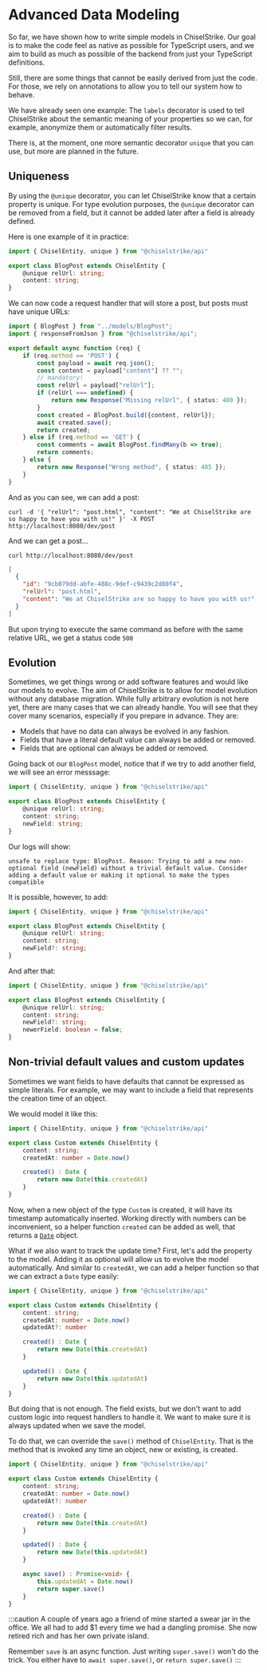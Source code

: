 # Advanced Data Modeling

So far, we have shown how to write simple models in ChiselStrike. Our goal is to make the code
feel as native as possible for TypeScript users, and we aim to build as much as possible of
the backend from just your TypeScript definitions.

Still, there are some things that cannot be easily derived
from just the code. For those, we rely on annotations to allow you to tell our system how to behave.

We have already seen one example: The `labels` decorator is used to tell ChiselStrike about the
semantic meaning of your properties so we can, for example, anonymize them or automatically filter results.

There is, at the moment, one more semantic decorator `unique` that you can use, but more are planned in the future.

## Uniqueness

By using the `@unique` decorator, you can let ChiselStrike know that a certain property is
unique. For type evolution purposes, the `@unique` decorator can be removed from a field, but it cannot
be added later after a field is already defined.

Here is one example of it in practice:

```typescript title="my-backend/models/BlogPost.ts"
import { ChiselEntity, unique } from "@chiselstrike/api"

export class BlogPost extends ChiselEntity {
    @unique relUrl: string;
    content: string;
}
```

We can now code a request handler that will store a post, but posts must
have unique URLs:

```typescript title="my-backend/routes/post.ts"
import { BlogPost } from "../models/BlogPost";
import { responseFromJson } from "@chiselstrike/api";

export default async function (req) {
    if (req.method == 'POST') {
        const payload = await req.json();
        const content = payload["content"] ?? "";
        // mandatory!
        const relUrl = payload["relUrl"];
        if (relUrl === undefined) {
            return new Response("Missing relUrl", { status: 400 });
        }
        const created = BlogPost.build({content, relUrl});
        await created.save();
        return created;
    } else if (req.method == 'GET') {
        const comments = await BlogPost.findMany(b => true);
        return comments;
    } else {
        return new Response("Wrong method", { status: 405 });
    }
}
```

And as you can see, we can add a post:

```
curl -d '{ "relUrl": "post.html", "content": "We at ChiselStrike are so happy to have you with us!" }' -X POST http://localhost:8080/dev/post
```

And we can get a post...

```
curl http://localhost:8080/dev/post
```

```json
[
  {
    "id": "9cb079dd-abfe-488c-9def-c9439c2d80f4",
    "relUrl": "post.html",
    "content": "We at ChiselStrike are so happy to have you with us!"
  }
]
```

But upon trying to execute the same command as before with the same relative URL, we get a status code `500`

<!-- possibly should be HTTP 409 which indicates a user fault -->

## Evolution

Sometimes, we get things wrong or add software features and would like our models to evolve. The aim of ChiselStrike is to allow for
model evolution without any database migration. While fully arbitrary evolution is not here yet, there are
many cases that we can already handle. You will see that they cover many scenarios, especially if you
prepare in advance. They are:

* Models that have no data can always be evolved in any fashion.
* Fields that have a literal default value can always be added or removed.
* Fields that are optional can always be added or removed.

Going back ot our `BlogPost` model, notice that if we try to add another field, we will see an error messsage:

```typescript title="my-backend/models/BlogPost.ts"
import { ChiselEntity, unique } from "@chiselstrike/api"

export class BlogPost extends ChiselEntity {
    @unique relUrl: string;
    content: string;
    newField: string;
}
```

Our logs will show:

```
unsafe to replace type: BlogPost. Reason: Trying to add a new non-optional field (newField) without a trivial default value. Consider adding a default value or making it optional to make the types compatible
```

It is possible, however, to add:

```typescript title="my-backend/models/BlogPost.ts"
import { ChiselEntity, unique } from "@chiselstrike/api"

export class BlogPost extends ChiselEntity {
    @unique relUrl: string;
    content: string;
    newField?: string;
}
```

And after that:

```typescript title="my-backend/models/BlogPost.ts"
import { ChiselEntity, unique } from "@chiselstrike/api"

export class BlogPost extends ChiselEntity {
    @unique relUrl: string;
    content: string;
    newField?: string;
    newerField: boolean = false;
}
```

## Non-trivial default values and custom updates

Sometimes we want fields to have defaults that cannot be expressed as simple literals. For example, we may want to include a field
that represents the creation time of an object.

We would model it like this:

```typescript title="my-backend/models/Custom.ts"
import { ChiselEntity, unique } from "@chiselstrike/api"

export class Custom extends ChiselEntity {
    content: string;
    createdAt: number = Date.now()

    created() : Date {
        return new Date(this.createdAt)
    }
}
```

Now, when a new object of the type `Custom` is created, it will have its timestamp automatically inserted. Working
directly with numbers can be inconvenient, so a helper function `created` can be added as well, that returns a [`Date`](https://developer.mozilla.org/en-US/docs/Web/JavaScript/Reference/Global_Objects/Date) object.

What if we also want to track the update time? First, let's add the property to the model. Adding it as optional will allow us to evolve
the model automatically. And similar to `createdAt`, we can add a helper function so that we can extract a `Date` type easily:

```typescript title="my-backend/models/Custom.ts"
import { ChiselEntity, unique } from "@chiselstrike/api"

export class Custom extends ChiselEntity {
    content: string;
    createdAt: number = Date.now()
    updatedAt?: number

    created() : Date {
        return new Date(this.createdAt)
    }

    updated() : Date {
        return new Date(this.updatedAt)
    }
}
```

But doing that is not enough. The field exists, but we don't want to add
custom logic into request handlers to handle it. We want to make sure it is always
updated when we save the model.

To do that, we can override the `save()` method of `ChiselEntity`. That is the method
that is invoked any time an object, new or existing, is created.

```typescript title="my-backend/models/Custom.ts"
import { ChiselEntity, unique } from "@chiselstrike/api"

export class Custom extends ChiselEntity {
    content: string;
    createdAt: number = Date.now()
    updatedAt?: number

    created() : Date {
        return new Date(this.createdAt)
    }

    updated() : Date {
        return new Date(this.updatedAt)
    }

    async save() : Promise<void> {
        this.updatedAt = Date.now()
        return super.save()
    }
}
```

:::caution
A couple of years ago a friend of mine started a swear jar in the office. We all had to add $1 every time we
had a dangling promise. She now retired rich and has her own private island.

Remember `save` is an async function. Just writing `super.save()` won't do the trick. You either have to `await super.save()`,
or `return super.save()`
:::
